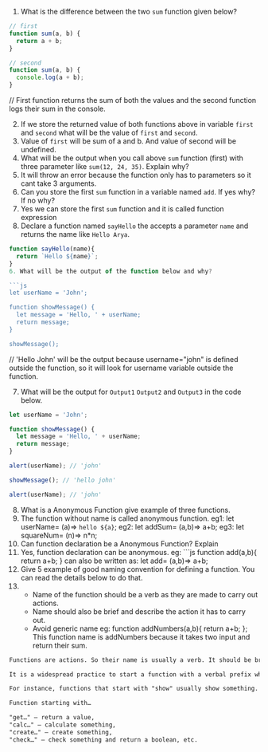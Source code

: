 1. What is the difference between the two `sum` function given below?

```js
// first
function sum(a, b) {
  return a + b;
}

// second
function sum(a, b) {
  console.log(a + b);
}
```
// First function returns the sum of both the values and the second function logs their sum in the console.

2. If we store the returned value of both functions above in variable `first` and `second` what will be the value of `first` and `second`.
2. Value of `first` will be sum of a and b. And value of second will be undefined.
3. What will be the output when you call above `sum` function (first) with three parameter like `sum(12, 24, 35)`. Explain why?
3. It will throw an error because the function only has to parameters so it cant take 3 arguments.
4. Can you store the first `sum` function in a variable named `add`. If yes why? If no why?
4. Yes we can store the first `sum` function and it is called function expression
5. Declare a function named `sayHello` the accepts a parameter `name` and returns the name like `Hello Arya`.
```js
function sayHello(name){
  return `Hello ${name}`;
}
6. What will be the output of the function below and why?

```js
let userName = 'John';

function showMessage() {
  let message = 'Hello, ' + userName;
  return message;
}

showMessage();
```
// 'Hello John' will be the output because username="john" is defined outside the function, so it will look for username variable outside the function.

7. What will be the output for `Output1` `Output2` and `Output3` in the code below.

```js
let userName = 'John';

function showMessage() {
  let message = 'Hello, ' + userName;
  return message;
}

alert(userName); // 'john'

showMessage(); // 'hello john'

alert(userName); // 'john'
```

8. What is a Anonymous Function give example of three functions.
8. The function without name is called anonymous function.
  eg1: let userName= (a)=> `hello ${a}`;
  eg2: let addSum= (a,b)=> a+b;
  eg3: let squareNum= (n)=> n*n;
9. Can function declaration be a Anonymous Function? Explain
9. Yes, function declaration can be anonymous.
  eg: ```js
    function add(a,b){
      return a+b;
    }
  can also be written as:
  let add= (a,b)=> a+b;  
10. Give 5 example of good naming convention for defining a function. You can read the details below to do that.
10. - Name of the function should be a verb as they are made to carry out actions.
    - Name should also be brief and describe the action it has to carry out.
    - Avoid generic name
    eg: function addNumbers(a,b){
      return a+b;
    };
    This function name is addNumbers because it takes two input and return their sum.
```md
Functions are actions. So their name is usually a verb. It should be brief, as accurate as possible and describe what the function does, so that someone reading the code gets an indication of what the function does.

It is a widespread practice to start a function with a verbal prefix which vaguely describes the action. There must be an agreement within the team on the meaning of the prefixes.

For instance, functions that start with "show" usually show something.

Function starting with…

"get…" – return a value,
"calc…" – calculate something,
"create…" – create something,
"check…" – check something and return a boolean, etc.
```
